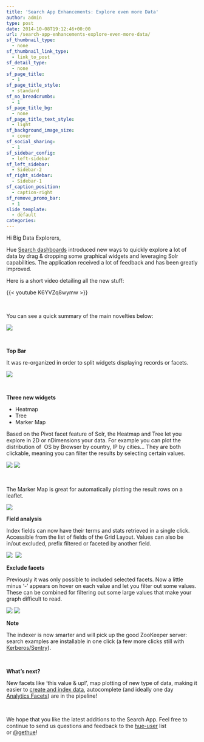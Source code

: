 ```yaml
---
title: 'Search App Enhancements: Explore even more Data'
author: admin
type: post
date: 2014-10-08T19:12:46+00:00
url: /search-app-enhancements-explore-even-more-data/
sf_thumbnail_type:
  - none
sf_thumbnail_link_type:
  - link_to_post
sf_detail_type:
  - none
sf_page_title:
  - 1
sf_page_title_style:
  - standard
sf_no_breadcrumbs:
  - 1
sf_page_title_bg:
  - none
sf_page_title_text_style:
  - light
sf_background_image_size:
  - cover
sf_social_sharing:
  - 1
sf_sidebar_config:
  - left-sidebar
sf_left_sidebar:
  - Sidebar-2
sf_right_sidebar:
  - Sidebar-1
sf_caption_position:
  - caption-right
sf_remove_promo_bar:
  - 1
slide_template:
  - default
categories:
---
```


Hi Big Data Explorers,

Hue [Search dashboards][1] introduced new ways to quickly explore a lot of data by drag & dropping some graphical widgets and leveraging Solr capabilities. The application received a lot of feedback and has been greatly improved.

Here is a short video detailing all the new stuff:

{{< youtube K6YVZq8wymw >}}

&nbsp;

You can see a quick summary of the main novelties below:

[<img src="https://cdn.gethue.com/uploads/2014/10/hue-search-v2.1-1024x596.png"  />][2]

&nbsp;

**Top Bar**

It was re-organized in order to split widgets displaying records or facets.

<img src="https://cdn.gethue.com/uploads/2014/10/hue-bar-1024x64.png" />

&nbsp;

**Three new widgets**

- Heatmap
- Tree
- Marker Map

Based on the Pivot facet feature of Solr, the Heatmap and Tree let you explore in 2D or nDimensions your data. For example you can plot the distribution of  OS by Browser by country, IP by cities… They are both clickable, meaning you can filter the results by selecting certain values.

<img src="https://cdn.gethue.com/uploads/2014/10/hue-heatmap-1024x254.png" />

<img src="https://cdn.gethue.com/uploads/2014/10/hue-tree-1-1024x214.png"  />

&nbsp;

The Marker Map is great for automatically plotting the result rows on a leaflet.

<img src="https://cdn.gethue.com/uploads/2014/10/hue-marker.png" />

**Field analysis**

Index fields can now have their terms and stats retrieved in a single click. Accessible from the list of fields of the Grid Layout. Values can also be in/out excluded, prefix filtered or faceted by another field.

<img class="aligncenter  wp-image-1746" src="https://cdn.gethue.com/uploads/2014/10/hue-analysist-terms.png" />  <img class="aligncenter  wp-image-1745" src="https://cdn.gethue.com/uploads/2014/10/hue-analysis-stats.png" />

**Exclude facets**

Previously it was only possible to included selected facets. Now a little minus ‘-’ appears on hover on each value and let you filter out some values. These can be combined for filtering out some large values that make your graph difficult to read.

<img src="https://cdn.gethue.com/uploads/2014/10/hue-exclude-0.png"  /> <img src="https://cdn.gethue.com/uploads/2014/10/hue-exclude-1.png"  />

**Note**

The indexer is now smarter and will pick up the good ZooKeeper server: search examples are installable in one click (a few more clicks still with [Kerberos/Sentry][3]).

&nbsp;

**What’s next?**

New facets like ‘this value & up!’, map plotting of new type of data, making it easier to [create and index data][4], autocomplete (and ideally one day [Analytics Facets][5]) are in the pipeline!

&nbsp;

We hope that you like the latest additions to the Search App. Feel free to continue to send us questions and feedback to the [hue-user][6] list or [@gethue][7]!

&nbsp;

[1]: https://gethue.com/hadoop-search-dynamic-search-dashboards-with-solr
[2]: https://cdn.gethue.com/uploads/2014/10/hue-search-v2.1.png
[3]: https://gethue.com/hadoop-tutorial-kerberos-security-and-sentry-authorization-for-solr-search-app/
[4]: https://gethue.com/analyse-apache-logs-and-build-your-own-web-analytics-dashboard-with-hadoop-and-solr/
[5]: http://heliosearch.org/solr-facet-functions/
[6]: http://groups.google.com/a/cloudera.org/group/hue-user
[7]: https://twitter.com/gethue
